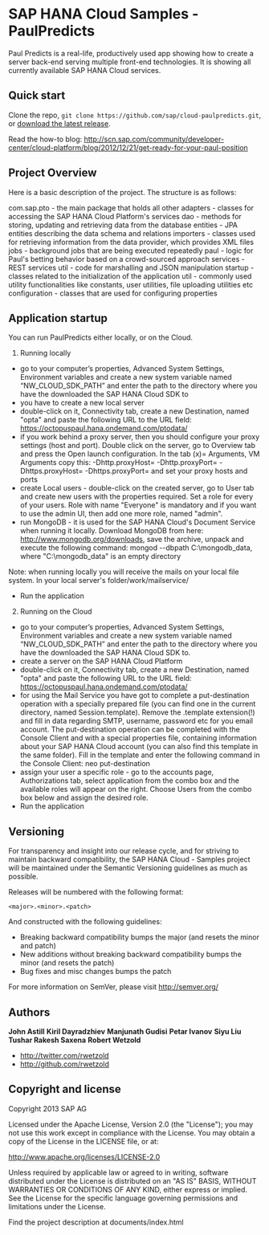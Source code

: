 SAP HANA Cloud Samples - PaulPredicts
==========================================

Paul Predicts is a real-life, productively used app showing how to create a server back-end serving multiple front-end technologies. It is showing all currently available SAP HANA Cloud services. 

Quick start
-----------

Clone the repo, `git clone https://github.com/sap/cloud-paulpredicts.git`, or [download the latest release](https://github.com/sap/cloud-paulpredicts/zipball/master).

Read the how-to blog: http://scn.sap.com/community/developer-center/cloud-platform/blog/2012/12/21/get-ready-for-your-paul-position

Project Overview
----------------

Here is a basic description of the project. The structure is as follows:

com.sap.pto - the main package that holds all other
	adapters - classes for accessing the SAP HANA Cloud Platform's services
	dao - methods for storing, updating and retrieving data from the database
		entities - JPA entities describing the data schema and relations
	importers - classes used for retrieving information from the data provider, which provides XML files
	jobs - background jobs that are being executed repeatedly
	paul - logic for Paul's betting behavior based on a crowd-sourced approach
	services - REST services
		util - code for marshalling and JSON manipulation
	startup - classes related to the initialization of the application
	util - commonly used utility functionalities like constants, user utilities, file uploading utilities etc
		configuration - classes that are used for configuring properties
	
	
Application startup
-------------------

You can run PaulPredicts either locally, or on the Cloud.

1) Running locally
 - go to your computer’s properties, Advanced System Settings, Environment variables and create a new system variable named “NW_CLOUD_SDK_PATH” and 
 enter the path to the directory where you have the downloaded the SAP HANA Cloud SDK to
 - you have to create a new local server
 - double-click on it, Connectivity tab, create a new Destination, named "opta" and paste the following URL to the URL field:
 https://octopuspaul.hana.ondemand.com/ptodata/
 - if you work behind a proxy server, then you should configure your proxy settings (host and port). Double click on the server,
 go to Overview tab and press the Open launch configuration. In the tab (x)= Arguments, VM Arguments copy this:
 -Dhttp.proxyHost=<yourproxyHost> -Dhttp.proxyPort=<yourProxyPort> -Dhttps.proxyHost=<yourproxyHost> -Dhttps.proxyPort=<yourProxyPort> 
 and set your proxy hosts and ports 
 - create Local users - double-click on the created server, go to User tab and create new users with the properties required. Set a role for every of your users.
 Role with name "Everyone" is mandatory and if you want to use the admin UI, then add one more role, named "admin".
 - run MongoDB - it is used for the SAP HANA Cloud's Document Service when running it locally. Download MongoDB from here: http://www.mongodb.org/downloads,
 save the archive, unpack and execute the following command: mongod --dbpath C:\mongodb_data, where "C:\mongodb_data" is an empty directory
 
 Note: when running locally you will receive the mails on your local file system. In your local server's folder/work/mailservice/
 - Run the application
 
 2) Running on the Cloud
 - go to your computer’s properties, Advanced System Settings, Environment variables and create a new system variable named “NW_CLOUD_SDK_PATH” and 
 enter the path to the directory where you have the downloaded the SAP HANA Cloud SDK to.
 - create a server on the SAP HANA Cloud Platform
 - double-click on it, Connectivity tab, create a new Destination, named "opta" and paste the following URL to the URL field:
 https://octopuspaul.hana.ondemand.com/ptodata/
 - for using the Mail Service you have got to complete a put-destination operation with a specially prepared file (you can find one in the current directory,
 named Session.template). Remove the .template extension(!) and fill in data regarding SMTP, username, password etc for you email account.
 The put-destination operation can be completed with the Console Client and with a special properties file, containing information about your SAP HANA Cloud account 
 (you can also find this template in the same folder). Fill in the template and enter the following command in the Console Client: neo put-destination <path to the file with properties>
 - assign your user a specific role - go to the accounts page, Authorizations tab, select application from the combo box and the available roles will appear on the right.
 Choose Users from the combo box below and assign the desired role.
 - Run the application

Versioning
----------

For transparency and insight into our release cycle, and for striving to maintain backward compatibility, the SAP HANA Cloud - Samples project will be maintained under the Semantic Versioning guidelines as much as possible.

Releases will be numbered with the following format:

`<major>.<minor>.<patch>`

And constructed with the following guidelines:

* Breaking backward compatibility bumps the major (and resets the minor and patch)
* New additions without breaking backward compatibility bumps the minor (and resets the patch)
* Bug fixes and misc changes bumps the patch

For more information on SemVer, please visit http://semver.org/

Authors
-------

**John Astill**
**Kiril Dayradzhiev**
**Manjunath Gudisi**
**Petar Ivanov**
**Siyu Liu**
**Tushar Rakesh Saxena**
**Robert Wetzold**

+ http://twitter.com/rwetzold
+ http://github.com/rwetzold

Copyright and license
---------------------

Copyright 2013 SAP AG

Licensed under the Apache License, Version 2.0 (the "License");
you may not use this work except in compliance with the License.
You may obtain a copy of the License in the LICENSE file, or at:

   http://www.apache.org/licenses/LICENSE-2.0

Unless required by applicable law or agreed to in writing, software
distributed under the License is distributed on an "AS IS" BASIS,
WITHOUT WARRANTIES OR CONDITIONS OF ANY KIND, either express or implied.
See the License for the specific language governing permissions and
limitations under the License.

Find the project description at documents/index.html
